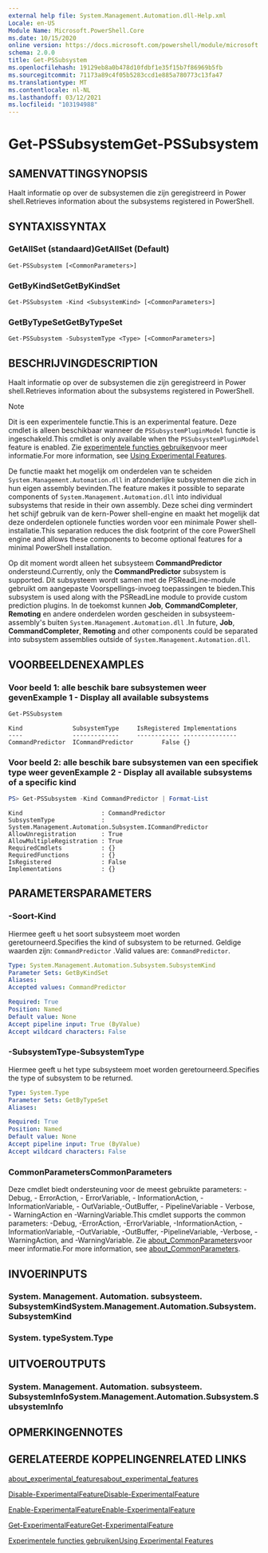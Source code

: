 ```yaml
---
external help file: System.Management.Automation.dll-Help.xml
Locale: en-US
Module Name: Microsoft.PowerShell.Core
ms.date: 10/15/2020
online version: https://docs.microsoft.com/powershell/module/microsoft.powershell.core/get-pssubsystem?view=powershell-7.2&WT.mc_id=ps-gethelp
schema: 2.0.0
title: Get-PSSubsystem
ms.openlocfilehash: 19129eb8a0b478d10fdbf1e35f15b7f86969b5fb
ms.sourcegitcommit: 71173a89c4f05b5283ccd1e885a780773c13fa47
ms.translationtype: MT
ms.contentlocale: nl-NL
ms.lasthandoff: 03/12/2021
ms.locfileid: "103194988"
---
```

# <span data-ttu-id="b6985-102">Get-PSSubsystem</span><span class="sxs-lookup"><span data-stu-id="b6985-102">Get-PSSubsystem</span></span>

## <span data-ttu-id="b6985-103">SAMENVATTING</span><span class="sxs-lookup"><span data-stu-id="b6985-103">SYNOPSIS</span></span>
<span data-ttu-id="b6985-104">Haalt informatie op over de subsystemen die zijn geregistreerd in Power shell.</span><span class="sxs-lookup"><span data-stu-id="b6985-104">Retrieves information about the subsystems registered in PowerShell.</span></span>

## <span data-ttu-id="b6985-105">SYNTAXIS</span><span class="sxs-lookup"><span data-stu-id="b6985-105">SYNTAX</span></span>

### <span data-ttu-id="b6985-106">GetAllSet (standaard)</span><span class="sxs-lookup"><span data-stu-id="b6985-106">GetAllSet (Default)</span></span>

```
Get-PSSubsystem [<CommonParameters>]
```

### <span data-ttu-id="b6985-107">GetByKindSet</span><span class="sxs-lookup"><span data-stu-id="b6985-107">GetByKindSet</span></span>

```
Get-PSSubsystem -Kind <SubsystemKind> [<CommonParameters>]
```

### <span data-ttu-id="b6985-108">GetByTypeSet</span><span class="sxs-lookup"><span data-stu-id="b6985-108">GetByTypeSet</span></span>

```
Get-PSSubsystem -SubsystemType <Type> [<CommonParameters>]
```

## <span data-ttu-id="b6985-109">BESCHRIJVING</span><span class="sxs-lookup"><span data-stu-id="b6985-109">DESCRIPTION</span></span>

<span data-ttu-id="b6985-110">Haalt informatie op over de subsystemen die zijn geregistreerd in Power shell.</span><span class="sxs-lookup"><span data-stu-id="b6985-110">Retrieves information about the subsystems registered in PowerShell.</span></span>

> [!NOTE]
> <span data-ttu-id="b6985-111">Dit is een experimentele functie.</span><span class="sxs-lookup"><span data-stu-id="b6985-111">This is an experimental feature.</span></span> <span data-ttu-id="b6985-112">Deze cmdlet is alleen beschikbaar wanneer de `PSSubsystemPluginModel` functie is ingeschakeld.</span><span class="sxs-lookup"><span data-stu-id="b6985-112">This cmdlet is only available when the `PSSubsystemPluginModel` feature is enabled.</span></span> <span data-ttu-id="b6985-113">Zie [experimentele functies gebruiken](/powershell/scripting/learn/experimental-features)voor meer informatie.</span><span class="sxs-lookup"><span data-stu-id="b6985-113">For more information, see [Using Experimental Features](/powershell/scripting/learn/experimental-features).</span></span>

<span data-ttu-id="b6985-114">De functie maakt het mogelijk om onderdelen van te scheiden `System.Management.Automation.dll` in afzonderlijke subsystemen die zich in hun eigen assembly bevinden.</span><span class="sxs-lookup"><span data-stu-id="b6985-114">The feature makes it possible to separate components of `System.Management.Automation.dll` into individual subsystems that reside in their own assembly.</span></span> <span data-ttu-id="b6985-115">Deze schei ding vermindert het schijf gebruik van de kern-Power shell-engine en maakt het mogelijk dat deze onderdelen optionele functies worden voor een minimale Power shell-installatie.</span><span class="sxs-lookup"><span data-stu-id="b6985-115">This separation reduces the disk footprint of the core PowerShell engine and allows these components to become optional features for a minimal PowerShell installation.</span></span>

<span data-ttu-id="b6985-116">Op dit moment wordt alleen het subsysteem **CommandPredictor** ondersteund.</span><span class="sxs-lookup"><span data-stu-id="b6985-116">Currently, only the **CommandPredictor** subsystem is supported.</span></span> <span data-ttu-id="b6985-117">Dit subsysteem wordt samen met de PSReadLine-module gebruikt om aangepaste Voorspellings-invoeg toepassingen te bieden.</span><span class="sxs-lookup"><span data-stu-id="b6985-117">This subsystem is used along with the PSReadLine module to provide custom prediction plugins.</span></span> <span data-ttu-id="b6985-118">In de toekomst kunnen **Job**, **CommandCompleter**, **Remoting** en andere onderdelen worden gescheiden in subsysteem-assembly's buiten `System.Management.Automation.dll` .</span><span class="sxs-lookup"><span data-stu-id="b6985-118">In future, **Job**, **CommandCompleter**, **Remoting** and other components could be separated into subsystem assemblies outside of `System.Management.Automation.dll`.</span></span>

## <span data-ttu-id="b6985-119">VOORBEELDEN</span><span class="sxs-lookup"><span data-stu-id="b6985-119">EXAMPLES</span></span>

### <span data-ttu-id="b6985-120">Voor beeld 1: alle beschik bare subsystemen weer geven</span><span class="sxs-lookup"><span data-stu-id="b6985-120">Example 1 - Display all available subsystems</span></span>

```powershell
Get-PSSubsystem
```

```Output
Kind              SubsystemType     IsRegistered Implementations
----              -------------     ------------ ---------------
CommandPredictor  ICommandPredictor        False {}
```

### <span data-ttu-id="b6985-121">Voor beeld 2: alle beschik bare subsystemen van een specifiek type weer geven</span><span class="sxs-lookup"><span data-stu-id="b6985-121">Example 2 - Display all available subsystems of a specific kind</span></span>

```powershell
PS> Get-PSSubsystem -Kind CommandPredictor | Format-List
```

```Output
Kind                      : CommandPredictor
SubsystemType             : System.Management.Automation.Subsystem.ICommandPredictor
AllowUnregistration       : True
AllowMultipleRegistration : True
RequiredCmdlets           : {}
RequiredFunctions         : {}
IsRegistered              : False
Implementations           : {}
```

## <span data-ttu-id="b6985-122">PARAMETERS</span><span class="sxs-lookup"><span data-stu-id="b6985-122">PARAMETERS</span></span>

### <span data-ttu-id="b6985-123">-Soort</span><span class="sxs-lookup"><span data-stu-id="b6985-123">-Kind</span></span>


<span data-ttu-id="b6985-124">Hiermee geeft u het soort subsysteem moet worden geretourneerd.</span><span class="sxs-lookup"><span data-stu-id="b6985-124">Specifies the kind of subsystem to be returned.</span></span> <span data-ttu-id="b6985-125">Geldige waarden zijn: `CommandPredictor` .</span><span class="sxs-lookup"><span data-stu-id="b6985-125">Valid values are: `CommandPredictor`.</span></span>

```yaml
Type: System.Management.Automation.Subsystem.SubsystemKind
Parameter Sets: GetByKindSet
Aliases:
Accepted values: CommandPredictor

Required: True
Position: Named
Default value: None
Accept pipeline input: True (ByValue)
Accept wildcard characters: False
```

### <span data-ttu-id="b6985-126">-SubsystemType</span><span class="sxs-lookup"><span data-stu-id="b6985-126">-SubsystemType</span></span>

<span data-ttu-id="b6985-127">Hiermee geeft u het type subsysteem moet worden geretourneerd.</span><span class="sxs-lookup"><span data-stu-id="b6985-127">Specifies the type of subsystem to be returned.</span></span>

```yaml
Type: System.Type
Parameter Sets: GetByTypeSet
Aliases:

Required: True
Position: Named
Default value: None
Accept pipeline input: True (ByValue)
Accept wildcard characters: False
```

### <span data-ttu-id="b6985-128">CommonParameters</span><span class="sxs-lookup"><span data-stu-id="b6985-128">CommonParameters</span></span>

<span data-ttu-id="b6985-129">Deze cmdlet biedt ondersteuning voor de meest gebruikte parameters: -Debug, - ErrorAction, - ErrorVariable, - InformationAction, -InformationVariable, - OutVariable,-OutBuffer, - PipelineVariable - Verbose, - WarningAction en -WarningVariable.</span><span class="sxs-lookup"><span data-stu-id="b6985-129">This cmdlet supports the common parameters: -Debug, -ErrorAction, -ErrorVariable, -InformationAction, -InformationVariable, -OutVariable, -OutBuffer, -PipelineVariable, -Verbose, -WarningAction, and -WarningVariable.</span></span> <span data-ttu-id="b6985-130">Zie [about_CommonParameters](http://go.microsoft.com/fwlink/?LinkID=113216)voor meer informatie.</span><span class="sxs-lookup"><span data-stu-id="b6985-130">For more information, see [about_CommonParameters](http://go.microsoft.com/fwlink/?LinkID=113216).</span></span>

## <span data-ttu-id="b6985-131">INVOER</span><span class="sxs-lookup"><span data-stu-id="b6985-131">INPUTS</span></span>

### <span data-ttu-id="b6985-132">System. Management. Automation. subsysteem. SubsystemKind</span><span class="sxs-lookup"><span data-stu-id="b6985-132">System.Management.Automation.Subsystem.SubsystemKind</span></span>

### <span data-ttu-id="b6985-133">System. type</span><span class="sxs-lookup"><span data-stu-id="b6985-133">System.Type</span></span>

## <span data-ttu-id="b6985-134">UITVOER</span><span class="sxs-lookup"><span data-stu-id="b6985-134">OUTPUTS</span></span>

### <span data-ttu-id="b6985-135">System. Management. Automation. subsysteem. SubsystemInfo</span><span class="sxs-lookup"><span data-stu-id="b6985-135">System.Management.Automation.Subsystem.SubsystemInfo</span></span>

## <span data-ttu-id="b6985-136">OPMERKINGEN</span><span class="sxs-lookup"><span data-stu-id="b6985-136">NOTES</span></span>

## <span data-ttu-id="b6985-137">GERELATEERDE KOPPELINGEN</span><span class="sxs-lookup"><span data-stu-id="b6985-137">RELATED LINKS</span></span>

[<span data-ttu-id="b6985-138">about_experimental_features</span><span class="sxs-lookup"><span data-stu-id="b6985-138">about_experimental_features</span></span>](about/about_experimental_features.md)

[<span data-ttu-id="b6985-139">Disable-ExperimentalFeature</span><span class="sxs-lookup"><span data-stu-id="b6985-139">Disable-ExperimentalFeature</span></span>](Disable-ExperimentalFeature.md)

[<span data-ttu-id="b6985-140">Enable-ExperimentalFeature</span><span class="sxs-lookup"><span data-stu-id="b6985-140">Enable-ExperimentalFeature</span></span>](Get-ExperimentalFeature.md)

[<span data-ttu-id="b6985-141">Get-ExperimentalFeature</span><span class="sxs-lookup"><span data-stu-id="b6985-141">Get-ExperimentalFeature</span></span>](Get-ExperimentalFeature.md)

[<span data-ttu-id="b6985-142">Experimentele functies gebruiken</span><span class="sxs-lookup"><span data-stu-id="b6985-142">Using Experimental Features</span></span>](/powershell/scripting/learn/experimental-features)
